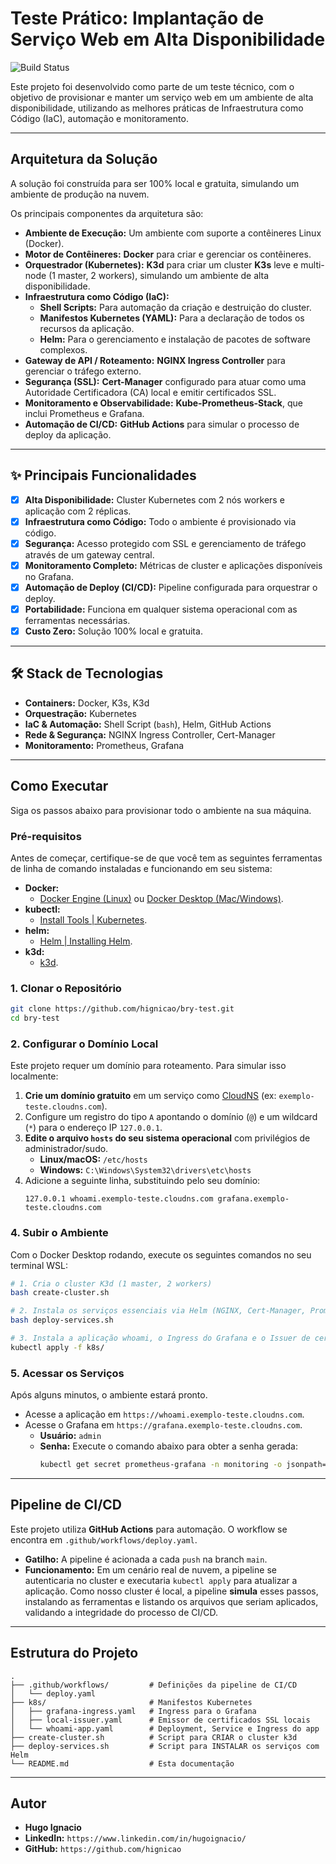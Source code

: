 # Teste Prático: Implantação de Serviço Web em Alta Disponibilidade

![Build Status](https://github.com/hignicao/bry-test/actions/workflows/deploy.yaml/badge.svg)

Este projeto foi desenvolvido como parte de um teste técnico, com o objetivo de provisionar e manter um serviço web em um ambiente de alta disponibilidade, utilizando as melhores práticas de Infraestrutura como Código (IaC), automação e monitoramento.

---

## Arquitetura da Solução

A solução foi construída para ser 100% local e gratuita, simulando um ambiente de produção na nuvem.

Os principais componentes da arquitetura são:

* **Ambiente de Execução:** Um ambiente com suporte a contêineres Linux (Docker).
* **Motor de Contêineres:** **Docker** para criar e gerenciar os contêineres.
* **Orquestrador (Kubernetes):** **K3d** para criar um cluster **K3s** leve e multi-node (1 master, 2 workers), simulando um ambiente de alta disponibilidade.
* **Infraestrutura como Código (IaC):**
    * **Shell Scripts:** Para automação da criação e destruição do cluster.
    * **Manifestos Kubernetes (YAML):** Para a declaração de todos os recursos da aplicação.
    * **Helm:** Para o gerenciamento e instalação de pacotes de software complexos.
* **Gateway de API / Roteamento:** **NGINX Ingress Controller** para gerenciar o tráfego externo.
* **Segurança (SSL):** **Cert-Manager** configurado para atuar como uma Autoridade Certificadora (CA) local e emitir certificados SSL.
* **Monitoramento e Observabilidade:** **Kube-Prometheus-Stack**, que inclui Prometheus e Grafana.
* **Automação de CI/CD:** **GitHub Actions** para simular o processo de deploy da aplicação.

---

## ✨ Principais Funcionalidades

-   [x] **Alta Disponibilidade:** Cluster Kubernetes com 2 nós workers e aplicação com 2 réplicas.
-   [x] **Infraestrutura como Código:** Todo o ambiente é provisionado via código.
-   [x] **Segurança:** Acesso protegido com SSL e gerenciamento de tráfego através de um gateway central.
-   [x] **Monitoramento Completo:** Métricas de cluster e aplicações disponíveis no Grafana.
-   [x] **Automação de Deploy (CI/CD):** Pipeline configurada para orquestrar o deploy.
-   [x] **Portabilidade:** Funciona em qualquer sistema operacional com as ferramentas necessárias.
-   [x] **Custo Zero:** Solução 100% local e gratuita.

---

## 🛠️ Stack de Tecnologias

* **Containers:** Docker, K3s, K3d
* **Orquestração:** Kubernetes
* **IaC & Automação:** Shell Script (`bash`), Helm, GitHub Actions
* **Rede & Segurança:** NGINX Ingress Controller, Cert-Manager
* **Monitoramento:** Prometheus, Grafana

---

## Como Executar

Siga os passos abaixo para provisionar todo o ambiente na sua máquina.

### Pré-requisitos

Antes de começar, certifique-se de que você tem as seguintes ferramentas de linha de comando instaladas e funcionando em seu sistema:

* **Docker:**
    * [Docker Engine (Linux)](https://docs.docker.com/engine/install/) ou [Docker Desktop (Mac/Windows)](https://www.docker.com/products/docker-desktop/).
* **kubectl:**
    * [Install Tools | Kubernetes](https://kubernetes.io/docs/tasks/tools/install-kubectl/).
* **helm:**
    * [Helm | Installing Helm](https://helm.sh/docs/intro/install/).
* **k3d:**
    * [k3d](https://k3d.io/v5.6.3/#installation).

### 1. Clonar o Repositório

```bash
git clone https://github.com/hignicao/bry-test.git
cd bry-test
```

### 2. Configurar o Domínio Local
Este projeto requer um domínio para roteamento. Para simular isso localmente:

1.  **Crie um domínio gratuito** em um serviço como [CloudNS](https://www.cloudns.net/) (ex: `exemplo-teste.cloudns.com`).
2.  Configure um registro do tipo `A` apontando o domínio (`@`) e um wildcard (`*`) para o endereço IP `127.0.0.1`.
3.  **Edite o arquivo `hosts` do seu sistema operacional** com privilégios de administrador/sudo.
    * **Linux/macOS:** `/etc/hosts`
    * **Windows:** `C:\Windows\System32\drivers\etc\hosts`
4.  Adicione a seguinte linha, substituindo pelo seu domínio:
    ```
    127.0.0.1 whoami.exemplo-teste.cloudns.com grafana.exemplo-teste.cloudns.com
    ```

### 4. Subir o Ambiente

Com o Docker Desktop rodando, execute os seguintes comandos no seu terminal WSL:

```bash
# 1. Cria o cluster K3d (1 master, 2 workers)
bash create-cluster.sh

# 2. Instala os serviços essenciais via Helm (NGINX, Cert-Manager, Prometheus)
bash deploy-services.sh

# 3. Instala a aplicação whoami, o Ingress do Grafana e o Issuer de certificados
kubectl apply -f k8s/
```

### 5. Acessar os Serviços

Após alguns minutos, o ambiente estará pronto.

- Acesse a aplicação em `https://whoami.exemplo-teste.cloudns.com`.
- Acesse o Grafana em `https://grafana.exemplo-teste.cloudns.com`.
  - **Usuário:** `admin`
  - **Senha:** Execute o comando abaixo para obter a senha gerada:
    ```bash
    kubectl get secret prometheus-grafana -n monitoring -o jsonpath="{.data.admin-password}" | base64 --decode
    ```

---

## Pipeline de CI/CD

Este projeto utiliza **GitHub Actions** para automação. O workflow se encontra em `.github/workflows/deploy.yaml`.

- **Gatilho:** A pipeline é acionada a cada `push` na branch `main`.
- **Funcionamento:** Em um cenário real de nuvem, a pipeline se autenticaria no cluster e executaria `kubectl apply` para atualizar a aplicação. Como nosso cluster é local, a pipeline **simula** esses passos, instalando as ferramentas e listando os arquivos que seriam aplicados, validando a integridade do processo de CI/CD.

---

## Estrutura do Projeto

```
.
├── .github/workflows/         # Definições da pipeline de CI/CD
│   └── deploy.yaml
├── k8s/                       # Manifestos Kubernetes
│   ├── grafana-ingress.yaml   # Ingress para o Grafana
│   ├── local-issuer.yaml      # Emissor de certificados SSL locais
│   └── whoami-app.yaml        # Deployment, Service e Ingress do app
├── create-cluster.sh          # Script para CRIAR o cluster k3d
├── deploy-services.sh         # Script para INSTALAR os serviços com Helm
└── README.md                  # Esta documentação
```

---

## Autor

- **Hugo Ignacio**
- **LinkedIn:** `https://www.linkedin.com/in/hugoignacio/`
- **GitHub:** `https://github.com/hignicao`
